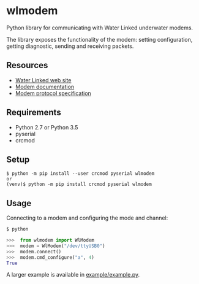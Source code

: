 # wlmodem

Python library for communicating with Water Linked underwater modems.

The library exposes the functionality of the modem: setting configuration, getting diagnostic, sending
and receiving packets.

## Resources

* [Water Linked web site](https://waterlinked.com/underwater-communication/)
* [Modem documentation](https://waterlinked.github.io/docs/modems/modem-m64/)
* [Modem protocol specification](https://waterlinked.github.io/docs/modems/modem-m64-protocol/)

## Requirements

* Python 2.7 or Python 3.5
* pyserial
* crcmod

## Setup

```
$ python -m pip install --user crcmod pyserial wlmodem
or
(venv)$ python -m pip install crcmod pyserial wlmodem
```

## Usage

Connecting to a modem and configuring the mode and channel:

```python
$ python

>>>  from wlmodem import WlModem
>>>  modem = WlModem("/dev/ttyUSB0")
>>>  modem.connect()
>>>  modem.cmd_configure("a", 4)
True
```

A larger example is available in [example/example.py](example/example.py).
